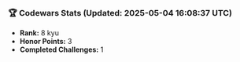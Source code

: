 ### 🏆 Codewars Stats (Updated: 2025-05-04 16:08:37 UTC)

- **Rank:** 8 kyu
- **Honor Points:** 3
- **Completed Challenges:** 1
